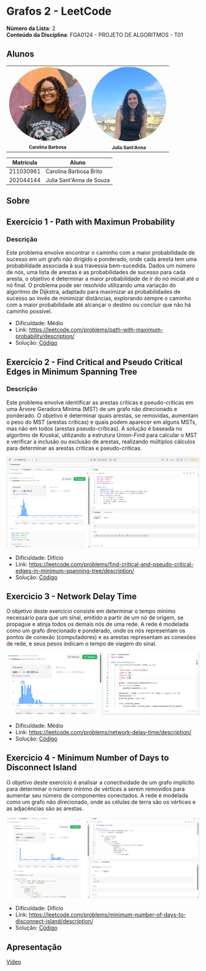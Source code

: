 # Grafos 2 - LeetCode

**Número da Lista**: 2  
**Conteúdo da Disciplina**: FGA0124 - PROJETO DE ALGORITMOS - T01  


## Alunos


<div align = "center">
<table>
  <tr>
    <td align="center"><a href="https://github.com/CarolinaBarb"><img style="border-radius: 95%;" src=./Documentos/assets/Carolina.jpg width="201"; alt="Carolina"/><br /><sub><b>Carolina Barbosa </b></sub></a><br/></td>
    <td align="center"><a href="https://github.com/JuliaSSouza"><img style="border-radius: 95%;" src=./Documentos/assets/Julia.png width="195"; alt=""/><br /><sub><b>Julia Sant'Anna</b></sub></a><br />
  </tr>
</table>


| Matrícula   | Aluno                             |
| ----------- | ---------------------------------- |
| 211030961 | Carolina Barbosa Brito           |
| 202044144  | Julia Sant'Anna de Souza      |
</div>

## Sobre 

## Exercício 1 - Path with Maximun Probability
### Descrição
Este problema envolve encontrar o caminho com a maior probabilidade de sucesso em um grafo não dirigido e ponderado, onde cada aresta tem uma probabilidade associada à sua travessia bem-sucedida. Dados um número de nós, uma lista de arestas e as probabilidades de sucesso para cada aresta, o objetivo é determinar a maior probabilidade de ir do nó inicial até o nó final. O problema pode ser resolvido utilizando uma variação do algoritmo de Dijkstra, adaptado para maximizar as probabilidades de sucesso ao invés de minimizar distâncias, explorando sempre o caminho com a maior probabilidade até alcançar o destino ou concluir que não há caminho possível.

- Dificuldade: Médio
- Link: https://leetcode.com/problems/path-with-maximum-probability/description/
- Solução: [Código](https://github.com/projeto-de-algoritmos-2025/Grafos2_D12/blob/main/PathMaxProb.py)

## Exercício 2 - Find Critical and Pseudo Critical Edges in Minimum Spanning Tree
### Descrição
Este problema envolve identificar as arestas críticas e pseudo-críticas em uma Árvore Geradora Mínima (MST) de um grafo não direcionado e ponderado. O objetivo é determinar quais arestas, se removidas, aumentam o peso do MST (arestas críticas) e quais podem aparecer em alguns MSTs, mas não em todos (arestas pseudo-críticas). A solução é baseada no algoritmo de Kruskal, utilizando a estrutura Union-Find para calcular o MST e verificar a inclusão ou exclusão de arestas, realizando múltiplos cálculos para determinar as arestas críticas e pseudo-críticas.

![](Documentos/screenshots/exercicio%202.png)

- Dificuldade: Difício
- Link: https://leetcode.com/problems/find-critical-and-pseudo-critical-edges-in-minimum-spanning-tree/description/
- Solução: [Código](https://github.com/projeto-de-algoritmos-2025/Grafos2_D12/blob/main/FindCritical.cpp)


## Exercicio 3 - Network Delay Time
O objetivo deste exercício consiste em determinar o tempo mínimo necessário para que um sinal, emitido a partir de um nó de origem, se propague e atinja todos os demais nós de uma rede. A rede é modelada como um grafo direcionado e ponderado, onde os nós representam os pontos de conexão (computadores) e as arestas representam as conexões de rede, e seus pesos indicam o tempo de viagem do sinal.

![](Documentos/screenshots/image.png)

- Dificuldade: Médio
- Link: https://leetcode.com/problems/network-delay-time/description/
- Solução: [Código](https://github.com/projeto-de-algoritmos-2025/Grafos2_D12/blob/main/NetworkDelay.py)

## Exercicio 4 - Minimum Number of Days to Disconnect Island

O objetivo deste exercício é analisar a conectividade de um grafo implícito para determinar o número mínimo de vértices a serem removidos para aumentar seu número de componentes conectados. A rede é modelada como um grafo não direcionado, onde as células de terra são os vértices e as adjacências são as arestas.

![](Documentos/screenshots/image2.png)

- Dificuldade: Difício
- Link: https://leetcode.com/problems/minimum-number-of-days-to-disconnect-island/description/
- Solução: [Código](https://github.com/projeto-de-algoritmos-2025/Grafos2_D12/blob/main/MinimumNumber.py)

## Apresentação 
[Vídeo](https://youtu.be/j7zIaWS_oB4)

 
 
